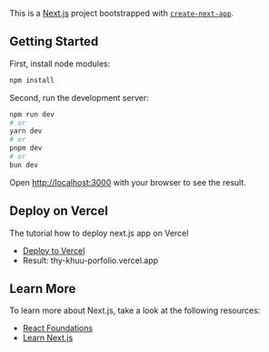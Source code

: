 This is a [Next.js](https://nextjs.org/) project bootstrapped with [`create-next-app`](https://github.com/vercel/next.js/tree/canary/packages/create-next-app).

## Getting Started
First, install node modules:
```bash
npm install
```

Second, run the development server:
```bash
npm run dev
# or
yarn dev
# or
pnpm dev
# or
bun dev
```

Open [http://localhost:3000](http://localhost:3000) with your browser to see the result.

## Deploy on Vercel
The tutorial how to deploy next.js app on Vercel
- [Deploy to Vercel](https://nextjs.org/learn/pages-router/deploying-nextjs-app-deploy)
- Result: thy-khuu-porfolio.vercel.app

## Learn More
To learn more about Next.js, take a look at the following resources:
- [React Foundations](https://nextjs.org/learn/react-foundations)
- [Learn Next.js](https://nextjs.org/learn)